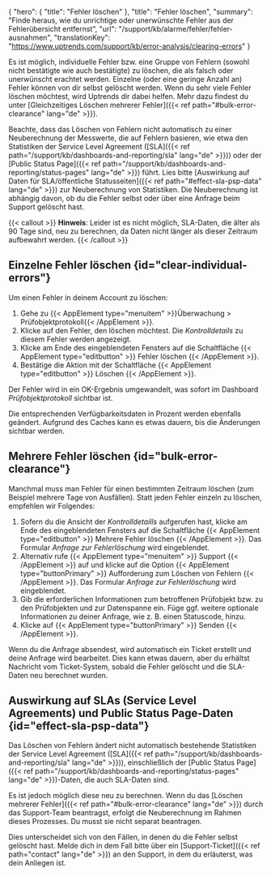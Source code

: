 {
  "hero": {
    "title": "Fehler löschen"
  },
  "title": "Fehler löschen",
  "summary": "Finde heraus, wie du unrichtige oder unerwünschte Fehler aus der Fehlerübersicht entfernst",
  "url": "/support/kb/alarme/fehler/fehler-ausnahmen",  "translationKey": "https://www.uptrends.com/support/kb/error-analysis/clearing-errors"
}

Es ist möglich, individuelle Fehler bzw. eine Gruppe von Fehlern (sowohl nicht bestätigte wie auch bestätigte) zu löschen, die als falsch oder unerwünscht erachtet werden. Einzelne (oder eine geringe Anzahl an) Fehler können von dir selbst gelöscht werden. Wenn du sehr viele Fehler löschen möchtest, wird Uptrends dir dabei helfen. Mehr dazu findest du unter [Gleichzeitiges Löschen mehrerer Fehler]({{< ref path="#bulk-error-clearance" lang="de" >}}).

Beachte, dass das Löschen von Fehlern nicht automatisch zu einer Neuberechnung der Messwerte, die auf Fehlern basieren, wie etwa den Statistiken der Service Level Agreement ([SLA]({{< ref path="/support/kb/dashboards-and-reporting/sla" lang="de" >}})) oder der [Public Status Page]({{< ref path="/support/kb/dashboards-and-reporting/status-pages" lang="de" >}}) führt. Lies bitte [Auswirkung auf Daten für SLA/öffentliche Statusseiten]({{< ref path="#effect-sla-psp-data" lang="de" >}}) zur Neuberechnung von Statistiken. Die Neuberechnung ist abhängig davon, ob du die Fehler selbst oder über eine Anfrage beim Support gelöscht hast.

{{< callout >}}
**Hinweis**: Leider ist es nicht möglich, SLA-Daten, die älter als 90 Tage sind, neu zu berechnen, da Daten nicht länger als dieser Zeitraum aufbewahrt werden.
{{< /callout >}}

## Einzelne Fehler löschen {id="clear-individual-errors"}

Um einen Fehler in deinem Account zu löschen:
1. Gehe zu {{< AppElement type="menuitem" >}}Überwachung > Prüfobjektprotokoll{{< /AppElement >}}.
2. Klicke auf den Fehler, den löschen möchtest. Die *Kontrolldetails* zu diesem Fehler werden angezeigt.
3. Klicke am Ende des eingeblendeten Fensters auf die Schaltfläche {{< AppElement type="editbutton" >}} Fehler löschen {{< /AppElement >}}.
4. Bestätige die Aktion mit der Schaltfläche {{< AppElement type="editbutton" >}} Löschen {{< /AppElement >}}.

Der Fehler wird in ein OK-Ergebnis umgewandelt, was sofort im Dashboard *Prüfobjektprotokoll* sichtbar ist.

Die entsprechenden Verfügbarkeitsdaten in Prozent werden ebenfalls geändert. Aufgrund des Caches kann es etwas dauern, bis die Änderungen sichtbar werden.

## Mehrere Fehler löschen {id="bulk-error-clearance"}

Manchmal muss man Fehler für einen bestimmten Zeitraum löschen (zum Beispiel mehrere Tage von Ausfällen). Statt jeden Fehler einzeln zu löschen, empfehlen wir Folgendes:

1. Sofern du die Ansicht der *Kontrolldetaills* aufgerufen hast, klicke am Ende des eingeblendeten Fensters auf die Schaltfläche {{< AppElement type="editbutton" >}} Mehrere Fehler löschen {{< /AppElement >}}. Das Formular *Anfrage zur Fehlerlöschung* wird eingeblendet.
2. Alternativ rufe {{< AppElement type="menuitem" >}} Support {{< /AppElement >}} auf und klicke auf die Option {{< AppElement type="buttonPrimary" >}}  Aufforderung zum Löschen von Fehlern {{< /AppElement >}}. Das Formular *Anfrage zur Fehlerlöschung* wird eingeblendet.
3. Gib die erforderlichen Informationen zum betroffenen Prüfobjekt bzw. zu den Prüfobjekten und zur Datenspanne ein. Füge ggf. weitere optionale Informationen zu deiner Anfrage, wie z. B. einen Statuscode, hinzu.
4. Klicke auf {{< AppElement type="buttonPrimary" >}} Senden {{< /AppElement >}}.

Wenn du die Anfrage absendest, wird automatisch ein Ticket erstellt und deine Anfrage wird bearbeitet. Dies kann etwas dauern, aber du erhältst Nachricht vom Ticket-System, sobald die Fehler gelöscht und die SLA-Daten neu berechnet wurden.

## Auswirkung auf SLAs (Service Level Agreements) und Public Status Page-Daten {id="effect-sla-psp-data"}

Das Löschen von Fehlern ändert nicht automatisch bestehende Statistiken der Service Level Agreement ([SLA]({{< ref path="/support/kb/dashboards-and-reporting/sla" lang="de" >}})), einschließlich der [Public Status Page]({{< ref path="/support/kb/dashboards-and-reporting/status-pages" lang="de" >}})-Daten, die auch SLA-Daten sind.

Es ist jedoch möglich diese neu zu berechnen. Wenn du das [Löschen mehrerer Fehler]({{< ref path="#bulk-error-clearance" lang="de" >}}) durch das Support-Team beantragst, erfolgt die Neuberechnung im Rahmen dieses Prozesses. Du musst sie nicht separat beantragen.

Dies unterscheidet sich von den Fällen, in denen du die Fehler selbst gelöscht hast. Melde dich in dem Fall bitte über ein [Support-Ticket]({{< ref path="contact" lang="de" >}}) an den Support, in dem du erläuterst, was dein Anliegen ist.
